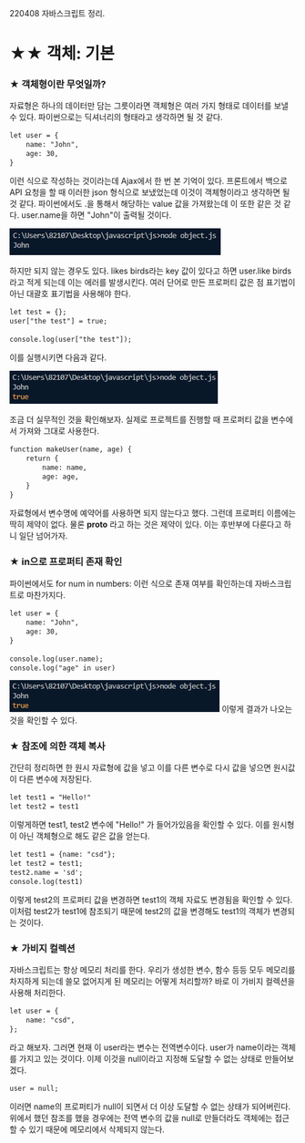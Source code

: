 220408 자바스크립트 정리.

# ★★ 객체: 기본

### ★ 객체형이란 무엇일까?
자료형은 하나의 데이터만 담는 그릇이라면 객체형은 여러 가지 형태로 데이터를 보낼 수 있다. 파이썬으로는 딕셔너리의 형태라고 생각하면 될 것 같다.

```
let user = {
    name: "John",
    age: 30,
}
```
이런 식으로 작성하는 것이라는데 Ajax에서 한 번 본 기억이 있다. 프론트에서 백으로 API 요청을 할 때 이러한 json 형식으로 보냈었는데 이것이 객체형이라고 생각하면 될 것 같다. 파이썬에서도 .을 통해서 해당하는 value 값을 가져왔는데 이 또한 같은 것 같다. user.name을 하면 "John"이 출력될 것이다.

<img src="../images/object1.PNG">

하지만 되지 않는 경우도 있다. likes birds라는 key 값이 있다고 하면 user.like birds라고 적게 되는데 이는 에러를 발생시킨다. 여러 단어로 만든 프로퍼티 값은 점 표기법이 아닌 대괄호 표기법을 사용해야 한다. 

```
let test = {};
user["the test"] = true;

console.log(user["the test"]);
```

이를 실행시키면 다음과 같다.

<img src="../images/object2.PNG">

조금 더 실무적인 것을 확인해보자. 실제로 프로젝트를 진행할 때 프로퍼티 값을 변수에서 가져와 그대로 사용한다.

```
function makeUser(name, age) {
    return {
        name: name,
        age: age,
    }
}
```

자료형에서 변수명에 예약어를 사용하면 되지 않는다고 했다. 그런데 프로퍼티 이름에는 딱히 제약이 없다. 물론 <strong>__proto__</strong> 라고 하는 것은 제약이 있다. 이는 후반부에 다룬다고 하니 일단 넘어가자.

### ★ in으로 프로퍼티 존재 확인
파이썬에서도 for num in numbers: 이런 식으로 존재 여부를 확인하는데 자바스크립트로 마찬가지다. 

```
let user = {
    name: "John",
    age: 30,
}

console.log(user.name);
console.log("age" in user)
```

<img src="../images/object3.PNG">
이렇게 결과가 나오는 것을 확인할 수 있다.

### ★ 참조에 의한 객체 복사
간단히 정리하면 한 원시 자료형에 값을 넣고 이를 다른 변수로 다시 값을 넣으면 원시값이 다른 변수에 저장된다.

```
let test1 = "Hello!"
let test2 = test1
```
이렇게하면 test1, test2 변수에 "Hello!" 가 들어가있음을 확인할 수 있다. 이를 원시형이 아닌 객체형으로 해도 같은 값을 얻는다.

```
let test1 = {name: "csd"};
let test2 = test1;
test2.name = 'sd';
console.log(test1)
```
이렇게 test2의 프로퍼티 값을 변경하면 test1의 객체 자료도 변경됨을 확인할 수 있다. 이처럼 test2가 test1에 참조되기 때문에 test2의 값을 변경해도 test1의 객체가 변경되는 것이다.

### ★ 가비지 컬렉션
자바스크립트는 항상 메모리 처리를 한다. 우리가 생성한 변수, 함수 등등 모두 메모리를 차지하게 되는데 쓸모 없어지게 된 메모리는 어떻게 처리할까? 바로 이 가비지 컬렉션을 사용해 처리한다.

```
let user = {
    name: "csd",
};
```
라고 해보자. 그러면 현재 이 user라는 변수는 전역변수이다. user가 name이라는 객체를 가지고 있는 것이다. 이제 이것을 null이라고 지정해 도달할 수 없는 상태로 만들어보겠다.

```
user = null;
```
이러면 name의 프로퍼티가 null이 되면서 더 이상 도달할 수 없는 상태가 되어버린다. 위에서 했던 참조를 했을 경우에는 전역 변수의 값을 null로 만들더라도 객체에는 접근할 수 있기 때문에 메모리에서 삭제되지 않는다.